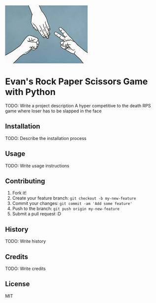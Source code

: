 ![rps game](rps.jfif "RPS Game")
# Evan's Rock Paper Scissors Game with Python

TODO: Write a project description
A hyper competitive to the death RPS game where loser has to be slapped in the face

## Installation

TODO: Describe the installation process

## Usage

TODO: Write usage instructions

## Contributing

1. Fork it!
2. Create your feature branch: `git checkout -b my-new-feature`
3. Commit your changes: `git commit -am 'Add some feature'`
4. Push to the branch: `git push origin my-new-feature`
5. Submit a pull request :D

## History

TODO: Write history

## Credits

TODO: Write credits

## License

MIT